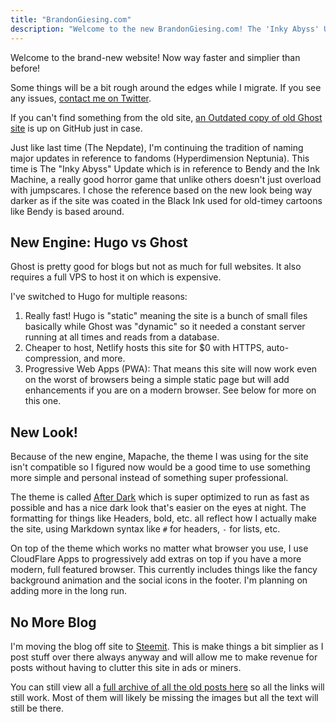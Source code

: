 ```yaml
---
title: "BrandonGiesing.com"
description: "Welcome to the new BrandonGiesing.com! The 'Inky Abyss' Update."
---
```


Welcome to the brand-new website! Now way faster and simplier than before!

Some things will be a bit rough around the edges while I migrate. If you see any issues, [contact me on Twitter](https://twitter.com/BrandonGiesing).

If you can't find something from the old site, [an Outdated copy of old Ghost site](https://bgiesing.github.io/ghost-backup) is up on GitHub just in case.

Just like last time (The Nepdate), I'm continuing the tradition of naming major updates in reference to fandoms (Hyperdimension Neptunia). This time is The "Inky Abyss" Update which is in reference to Bendy and the Ink Machine, a really good horror game that unlike others doesn't just overload with jumpscares. I chose the reference based on the new look being way darker as if the site was coated in the Black Ink used for old-timey cartoons like Bendy is based around.

## New Engine: Hugo vs Ghost

Ghost is pretty good for blogs but not as much for full websites. It also requires a full VPS to host it on which is expensive.

I've switched to Hugo for multiple reasons:

1. Really fast! Hugo is "static" meaning the site is a bunch of small files basically while Ghost was "dynamic" so it needed a constant server running at all times and reads from a database.
2. Cheaper to host, Netlify hosts this site for $0 with HTTPS, auto-compression, and more.
3. Progressive Web Apps (PWA): That means this site will now work even on the worst of browsers being a simple static page but will add enhancements if you are on a modern browser. See below for more on this one.

## New Look!

Because of the new engine, Mapache, the theme I was using for the site isn't compatible so I figured now would be a good time to use something more simple and personal instead of something super professional.

The theme is called [After Dark](https://github.com/comfusion/after-dark) which is super optimized to run as fast as possible and has a nice dark look that's easier on the eyes at night. The formatting for things like Headers, bold, etc. all reflect how I actually make the site, using Markdown syntax like `#` for headers, `-` for lists, etc.

On top of the theme which works no matter what browser you use, I use CloudFlare Apps to progressively add extras on top if you have a more modern, full featured browser. This currently includes things like the fancy background animation and the social icons in the footer. I'm planning on adding more in the long run.

## No More Blog

I'm moving the blog off site to [Steemit](https://steemit.com/@brandongiesing). This is make things a bit simplier as I post stuff over there always anyway and will allow me to make revenue for posts without having to clutter this site in ads or miners.

You can still view all a [full archive of all the old posts here](/post/) so all the links will still work. Most of them will likely be missing the images but all the text will still be there.
